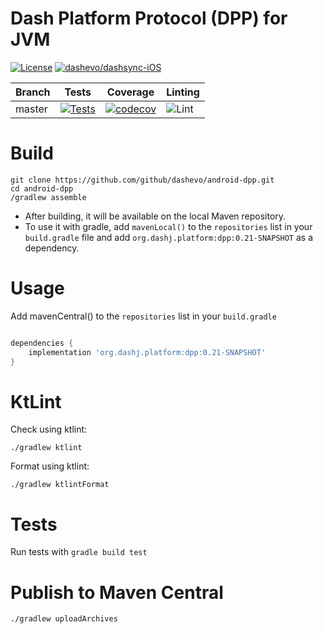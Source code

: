 # Dash Platform Protocol (DPP) for JVM

[![License](https://img.shields.io/github/license/dashevo/dashsync-iOS)](https://github.com/dashevo/dashsync-iOS/blob/master/LICENSE)
[![dashevo/dashsync-iOS](https://tokei.rs/b1/github/dashevo/android-dpp?category=lines)](https://github.com/dashevo/dashsync-iOS)

| Branch | Tests                                                                                      | Coverage                                                                                                                             | Linting                                                                    |
|--------|--------------------------------------------------------------------------------------------|--------------------------------------------------------------------------------------------------------------------------------------|----------------------------------------------------------------------------|
| master | [![Tests](https://github.com/dashevo/android-dpp/workflows/Tests/badge.svg?branch=test-improvements)](https://github.com/dashevo/android-dpp/actions) | [![codecov](https://codecov.io/gh/dashevo/android-dpp/branch/master/graph/badge.svg)](https://codecov.io/gh/dashevo/android-dpp) | ![Lint](https://github.com/dashevo/android-dpp/workflows/Kotlin%20Linter/badge.svg) |


# Build
```
git clone https://github.com/github/dashevo/android-dpp.git
cd android-dpp
/gradlew assemble
```
- After building, it will be available on the local Maven repository.
- To use it with gradle, add `mavenLocal()` to the `repositories` list in your `build.gradle` file and add `org.dashj.platform:dpp:0.21-SNAPSHOT` as a dependency. 

# Usage
Add mavenCentral() to the `repositories` list in your `build.gradle`
```groovy

dependencies {
    implementation 'org.dashj.platform:dpp:0.21-SNAPSHOT'
}
```

# KtLint
Check using ktlint:
```shell
./gradlew ktlint
```
Format using ktlint:
```shell
./gradlew ktlintFormat
```

# Tests
Run tests with `gradle build test`

# Publish to Maven Central
```  
./gradlew uploadArchives
```